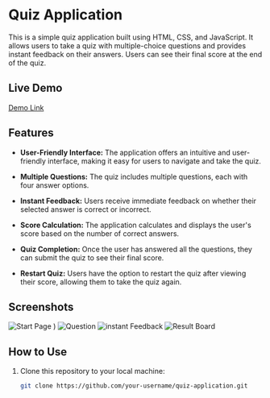# Quiz Application

This is a simple quiz application built using HTML, CSS, and JavaScript. It allows users to take a quiz with multiple-choice questions and provides instant feedback on their answers. Users can see their final score at the end of the quiz.
## Live Demo
[Demo Link](https://praneeth2862.github.io/Basic-Quiz-app/)
## Features

- **User-Friendly Interface:** The application offers an intuitive and user-friendly interface, making it easy for users to navigate and take the quiz.

- **Multiple Questions:** The quiz includes multiple questions, each with four answer options.

- **Instant Feedback:** Users receive immediate feedback on whether their selected answer is correct or incorrect.

- **Score Calculation:** The application calculates and displays the user's score based on the number of correct answers.

- **Quiz Completion:** Once the user has answered all the questions, they can submit the quiz to see their final score.

- **Restart Quiz:** Users have the option to restart the quiz after viewing their score, allowing them to take the quiz again.

## Screenshots
![Start Page](![image](https://github.com/Praneeth2862/Basic-Quiz-app/assets/95529324/a90bc206-f9f8-46ec-b271-6d7a652067a6)
)
)
![Question](![image](https://github.com/Praneeth2862/Basic-Quiz-app/assets/95529324/b2eb9d79-5fa9-4b79-b776-52d04d02b95b)
)
![instant Feedback](![image](https://github.com/Praneeth2862/Basic-Quiz-app/assets/95529324/bfc207cc-ddbf-4b4f-95d4-64fb3ee0ec82)
)
![Result Board](![image](https://github.com/Praneeth2862/Basic-Quiz-app/assets/95529324/44d6480e-e6ce-41d5-87ce-1cc7cba13c5a)
)
## How to Use

1. Clone this repository to your local machine:

   ```bash
   git clone https://github.com/your-username/quiz-application.git
